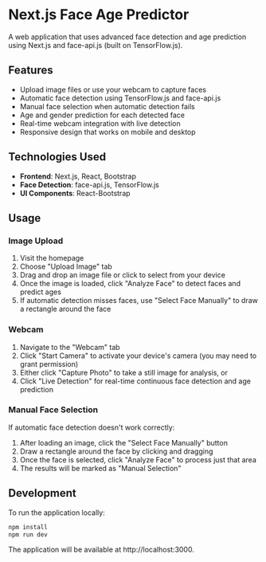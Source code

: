 # Next.js Face Age Predictor

A web application that uses advanced face detection and age prediction using Next.js and face-api.js (built on TensorFlow.js).

## Features

- Upload image files or use your webcam to capture faces
- Automatic face detection using TensorFlow.js and face-api.js
- Manual face selection when automatic detection fails
- Age and gender prediction for each detected face
- Real-time webcam integration with live detection
- Responsive design that works on mobile and desktop

## Technologies Used

- **Frontend**: Next.js, React, Bootstrap
- **Face Detection**: face-api.js, TensorFlow.js
- **UI Components**: React-Bootstrap

## Usage

### Image Upload

1. Visit the homepage
2. Choose "Upload Image" tab
3. Drag and drop an image file or click to select from your device
4. Once the image is loaded, click "Analyze Face" to detect faces and predict ages
5. If automatic detection misses faces, use "Select Face Manually" to draw a rectangle around the face

### Webcam

1. Navigate to the "Webcam" tab
2. Click "Start Camera" to activate your device's camera (you may need to grant permission)
3. Either click "Capture Photo" to take a still image for analysis, or
4. Click "Live Detection" for real-time continuous face detection and age prediction

### Manual Face Selection

If automatic face detection doesn't work correctly:

1. After loading an image, click the "Select Face Manually" button
2. Draw a rectangle around the face by clicking and dragging
3. Once the face is selected, click "Analyze Face" to process just that area
4. The results will be marked as "Manual Selection"

## Development

To run the application locally:

```bash
npm install
npm run dev
```

The application will be available at http://localhost:3000.

